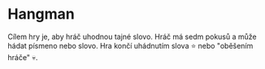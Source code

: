 # Hangman
Cílem hry je, aby hráč uhodnou tajné slovo.
Hráč má sedm pokusů a může hádat písmeno nebo slovo.
Hra končí uhádnutím slova ⭐ nebo "oběšením hráče" 💀.
